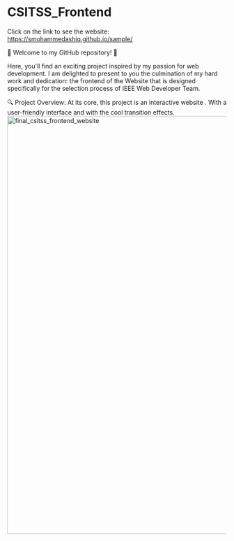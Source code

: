 # CSITSS_Frontend

Click on the  link to see the website:
https://smohammedashiq.github.io/sample/


🚀 Welcome to my GitHub repository! 🚀

Here, you'll find an exciting project inspired by my passion for web development. I am delighted to present to you the culmination of my hard work and dedication: the frontend of the Website that is designed  specifically for the selection process of IEEE Web Developer Team.

🔍 Project Overview:
At its core, this project is an interactive website . With a user-friendly interface and with the cool transition effects.
<img width="957" alt="final_csitss_frontend_website" src="https://github.com/SMOHAMMEDASHIQ/CSITSS_Frontend/assets/105161538/b0a0a4bf-c6f8-429c-b546-e64bbfe2c930">










